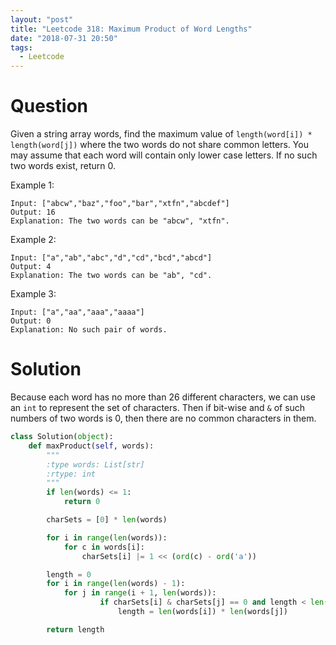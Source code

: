 ```yaml
---
layout: "post"
title: "Leetcode 318: Maximum Product of Word Lengths"
date: "2018-07-31 20:50"
tags:
  - Leetcode
---
```


# Question
Given a string array words, find the maximum value of `length(word[i]) * length(word[j])` where the two words do not share common letters. You may assume that each word will contain only lower case letters. If no such two words exist, return 0.

Example 1:

```
Input: ["abcw","baz","foo","bar","xtfn","abcdef"]
Output: 16
Explanation: The two words can be "abcw", "xtfn".
```

Example 2:

```
Input: ["a","ab","abc","d","cd","bcd","abcd"]
Output: 4
Explanation: The two words can be "ab", "cd".
```

Example 3:

```
Input: ["a","aa","aaa","aaaa"]
Output: 0
Explanation: No such pair of words.
```

# Solution
Because each word has no more than 26 different characters, we can use an `int` to represent the set of characters. Then if bit-wise and `&` of such numbers of two words is 0, then there are no common characters in them.

```python
class Solution(object):
    def maxProduct(self, words):
        """
        :type words: List[str]
        :rtype: int
        """
        if len(words) <= 1:
            return 0

        charSets = [0] * len(words)

        for i in range(len(words)):
            for c in words[i]:
                charSets[i] |= 1 << (ord(c) - ord('a'))

        length = 0
        for i in range(len(words) - 1):
            for j in range(i + 1, len(words)):
                    if charSets[i] & charSets[j] == 0 and length < len(words[i]) * len(words[j]):
                        length = len(words[i]) * len(words[j])

        return length
```
